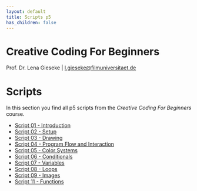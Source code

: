```yaml
---
layout: default
title: Scripts p5
has_children: false
---
```


# Creative Coding For Beginners
  
Prof. Dr. Lena Gieseke \| l.gieseke@filmuniversitaet.de  
  

# Scripts

In this section you find all p5 scripts from the *Creative Coding For Beginners* course.

* [Script 01 - Introduction](./ccfb_ss23_01_intro_script.md)
* [Script 02 - Setup](./ccfb_ss23_02_setup_script.md)
* [Script 03 - Drawing](./ccfb_ss23_03_drawing_script.md)
* [Script 04 - Program Flow and Interaction](./ccfb_ss23_04_flow_script.md)
* [Script 05 - Color Systems](./ccfb_ss23_05_colorsystems_script.md)
* [Script 06 - Conditionals](./ccfb_ss23_06_conditionals_script.md)
* [Script 07 - Variables](./ccfb_ss23_07_variables_script.md)
* [Script 08 - Loops](./ccfb_ss23_08_loops_script.md)
* [Script 09 - Images](./ccfb_ss23_09_images_script.md)
* [Script 11 - Functions](./ccfb_ss23_11_functions_script.md)